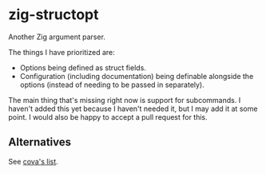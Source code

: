# zig-structopt

Another Zig argument parser.

The things I have prioritized are:
- Options being defined as struct fields.
- Configuration (including documentation) being definable alongside the options (instead of needing to be passed in separately).

The main thing that's missing right now is support for subcommands. I haven't added this yet because I haven't needed it, but I may add it at some point. I would also be happy to accept a pull request for this.

## Alternatives

See [cova's list](https://github.com/00JCIV00/cova?tab=readme-ov-file#alternatives).
